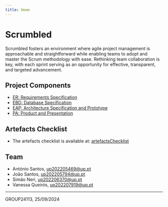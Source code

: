 ```yaml
---
title: Home
---
```




# Scrumbled

Scrumbled fosters an environment where agile project management is approachable and straightforward while enabling teams to adopt and master the Scrum methodology with ease. Rethinking team collaboration is key, with each sprint serving as an opportunity for effective, transparent, and targeted advancement.

## Project Components

* [ER: Requirements Specification](er)
* [EBD: Database Specification](ebd)
* [EAP: Architecture Specification and Prototype](eap)
* [PA: Product and Presentation](pa)

## Artefacts Checklist

* The artefacts checklist is available at: [artefactsChecklist](https://docs.google.com/spreadsheets/d/1nqw00ano7LSbRwCnp63r5kBTK6kytN-9qkc_vb7K6aI)

## Team

* António Santos, up202205469@up.pt
* João Santos, up202205794@up.pt
* Simão Neri, up202206370@up.pt
* Vanessa Queirós, up202207919@up.pt

***
GROUP24113, 25/09/2024